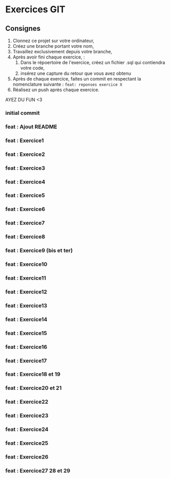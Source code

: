 # Exercices GIT

## Consignes

1. Clonnez ce projet sur votre ordinateur,
2. Créez une branche portant votre nom,
3. Travaillez exclusivement depuis votre branche,
4. Après avoir fini chaque exercice, :
   1. Dans le répoertoire de l'exercice, créez un fichier .sql qui contiendra votre code,
   2. insérez une capture du retour que vous avez obtenu
5. Après de chaque exercice, faites un commit en respectant la nomenclature suivante : `feat: reponses exercice X`
6. Réalisez un push après chaque exercice.

AYEZ DU FUN <3

### initial commit

### feat : Ajout README

### feat : Exercice1

### feat : Exercice2

### feat : Exercice3

### feat : Exercice4

### feat : Exercice5

### feat : Exercice6

### feat : Exercice7

### feat : Exercice8

### feat : Exercice9 (bis et ter)

### feat : Exercice10

### feat : Exercice11

### feat : Exercice12

### feat : Exercice13

### feat : Exercice14

### feat : Exercice15

### feat : Exercice16

### feat : Exercice17

### feat : Exercice18 et 19

### feat : Exercice20 et 21

### feat : Exercice22

### feat : Exercice23

### feat : Exercice24

### feat : Exercice25

### feat : Exercice26

### feat : Exercice27 28 et 29

